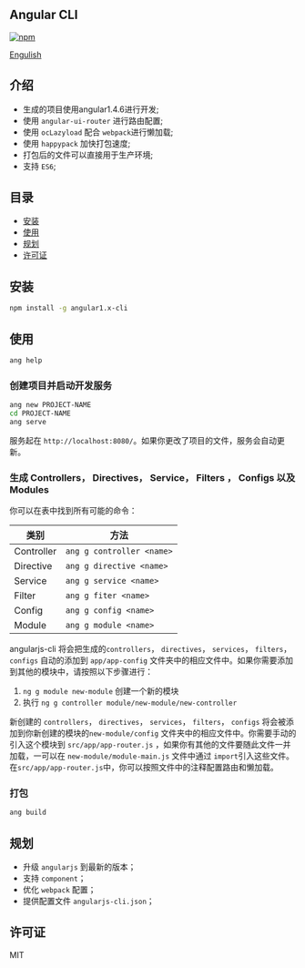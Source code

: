 ## Angular CLI

[![npm](https://img.shields.io/npm/v/angular1.x-cli.svg?style=flat)](https://www.npmjs.com/package/angular1.x-cli?activeTab=versions)

[Engulish](https://github.com/xuMINGzhi9/angularjs-cli/blob/master/README.md)

## 介绍

* 生成的项目使用angular1.4.6进行开发;
* 使用 `angular-ui-router` 进行路由配置;
* 使用 `ocLazyload` 配合 `webpack`进行懒加载;
* 使用 `happypack` 加快打包速度;
* 打包后的文件可以直接用于生产环境;
* 支持 `ES6`;

## 目录

* [安装](#安装)
* [使用](#使用)
* [规划](#规划)
* [许可证](#许可证)

## 安装

```bash
npm install -g angular1.x-cli
```
## 使用

```bash
ang help
```

### 创建项目并启动开发服务

```bash
ang new PROJECT-NAME
cd PROJECT-NAME
ang serve
```
服务起在 `http://localhost:8080/`。如果你更改了项目的文件，服务会自动更新。

### 生成 Controllers， Directives， Service， Filters ， Configs 以及 Modules

你可以在表中找到所有可能的命令：

类别  | 方法
---       | ---
Controller | `ang g controller <name>`
Directive | `ang g directive <name> `
Service | `ang g service <name>`
Filter | `ang g fiter <name>`
Config | `ang g config <name>`
Module | `ang g module <name>`

angularjs-cli 将会把生成的`controllers`， `directives`， `services`， `filters`，  `configs` 自动的添加到 `app/app-config` 文件夹中的相应文件中。如果你需要添加到其他的模块中，请按照以下步骤进行：
 1. `ng g module new-module` 创建一个新的模块
 2.  执行 `ng g controller module/new-module/new-controller`

新创建的 `controllers`， `directives`， `services`， `filters`， `configs` 将会被添加到你新创建的模块的`new-module/config` 文件夹中的相应文件中。你需要手动的引入这个模块到 `src/app/app-router.js` ，如果你有其他的文件要随此文件一并加载，一可以在 `new-module/module-main.js` 文件中通过 `import`引入这些文件。
在`src/app/app-router.js`中，你可以按照文件中的注释配置路由和懒加载。

### 打包

```bash
ang build
```

## 规划
* 升级 `angularjs` 到最新的版本；
* 支持 `component`；
* 优化 `webpack` 配置；
* 提供配置文件 `angularjs-cli.json`；

## 许可证
MIT

